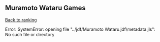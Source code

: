 ## Muramoto Wataru Games

[Back to ranking](../../index.md)




Error: SystemError: opening file "../jdf/Muramoto Wataru.jdf\\metadata.jls": No such file or directory




